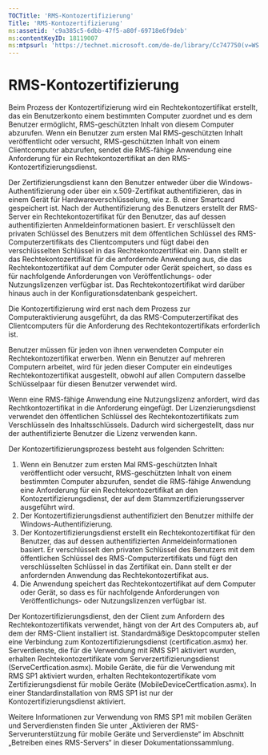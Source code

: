 ```yaml
---
TOCTitle: 'RMS-Kontozertifizierung'
Title: 'RMS-Kontozertifizierung'
ms:assetid: 'c9a385c5-6dbb-47f5-a80f-69718e6f9deb'
ms:contentKeyID: 18119007
ms:mtpsurl: 'https://technet.microsoft.com/de-de/library/Cc747750(v=WS.10)'
---
```


RMS-Kontozertifizierung
=======================

Beim Prozess der Kontozertifizierung wird ein Rechtekontozertifikat erstellt, das ein Benutzerkonto einem bestimmten Computer zuordnet und es dem Benutzer ermöglicht, RMS-geschützten Inhalt von diesem Computer abzurufen. Wenn ein Benutzer zum ersten Mal RMS-geschützten Inhalt veröffentlicht oder versucht, RMS-geschützten Inhalt von einem Clientcomputer abzurufen, sendet die RMS-fähige Anwendung eine Anforderung für ein Rechtekontozertifikat an den RMS-Kontozertifizierungsdienst.

Der Zertifizierungsdienst kann den Benutzer entweder über die Windows-Authentifizierung oder über ein x.509-Zertifikat authentifizieren, das in einem Gerät für Hardwareverschlüsselung, wie z. B. einer Smartcard gespeichert ist. Nach der Authentifizierung des Benutzers erstellt der RMS-Server ein Rechtekontozertifikat für den Benutzer, das auf dessen authentifizierten Anmeldeinformationen basiert. Er verschlüsselt den privaten Schlüssel des Benutzers mit dem öffentlichen Schlüssel des RMS-Computerzertifikats des Clientcomputers und fügt dabei den verschlüsselten Schlüssel in das Rechtekontozertifikat ein. Dann stellt er das Rechtekontozertifikat für die anfordernde Anwendung aus, die das Rechtekontozertifikat auf dem Computer oder Gerät speichert, so dass es für nachfolgende Anforderungen von Veröffentlichungs- oder Nutzungslizenzen verfügbar ist. Das Rechtekontozertifikat wird darüber hinaus auch in der Konfigurationsdatenbank gespeichert.

Die Kontozertifizierung wird erst nach dem Prozess zur Computeraktivierung ausgeführt, da das RMS-Computerzertifikat des Clientcomputers für die Anforderung des Rechtekontozertifikats erforderlich ist.

Benutzer müssen für jeden von ihnen verwendeten Computer ein Rechtekontozertifikat erwerben. Wenn ein Benutzer auf mehreren Computern arbeitet, wird für jeden dieser Computer ein eindeutiges Rechtekontozertifikat ausgestellt, obwohl auf allen Computern dasselbe Schlüsselpaar für diesen Benutzer verwendet wird.

Wenn eine RMS-fähige Anwendung eine Nutzungslizenz anfordert, wird das Rechtkontozertifikat in die Anforderung eingefügt. Der Lizenzierungsdienst verwendet den öffentlichen Schlüssel des Rechtekontozertifikats zum Verschlüsseln des Inhaltsschlüssels. Dadurch wird sichergestellt, dass nur der authentifizierte Benutzer die Lizenz verwenden kann.

Der Kontozertifizierungsprozess besteht aus folgenden Schritten:

1.  Wenn ein Benutzer zum ersten Mal RMS-geschützten Inhalt veröffentlicht oder versucht, RMS-geschützten Inhalt von einem bestimmten Computer abzurufen, sendet die RMS-fähige Anwendung eine Anforderung für ein Rechtekontozertifikat an den Kontozertifizierungsdienst, der auf dem Stammzertifizierungsserver ausgeführt wird.
2.  Der Kontozertifizierungsdienst authentifiziert den Benutzer mithilfe der Windows-Authentifizierung.
3.  Der Kontozertifizierungsdienst erstellt ein Rechtekontozertifikat für den Benutzer, das auf dessen authentifizierten Anmeldeinformationen basiert. Er verschlüsselt den privaten Schlüssel des Benutzers mit dem öffentlichen Schlüssel des RMS-Computerzertifikats und fügt den verschlüsselten Schlüssel in das Zertifikat ein. Dann stellt er der anfordernden Anwendung das Rechtekontozertifikat aus.
4.  Die Anwendung speichert das Rechtekontozertifikat auf dem Computer oder Gerät, so dass es für nachfolgende Anforderungen von Veröffentlichungs- oder Nutzungslizenzen verfügbar ist.

Der Kontozertifizierungsdienst, den der Client zum Anfordern des Rechtekontozertifikats verwendet, hängt von der Art des Computers ab, auf dem der RMS-Client installiert ist. Standardmäßige Desktopcomputer stellen eine Verbindung zum Kontozertifizierungsdienst (certification.asmx) her. Serverdienste, die für die Verwendung mit RMS SP1 aktiviert wurden, erhalten Rechtekontozertifikate vom Serverzertifizierungsdienst (ServeCertfication.asmx). Mobile Geräte, die für die Verwendung mit RMS SP1 aktiviert wurden, erhalten Rechtekontozertifikate vom Zertifizierungsdienst für mobile Geräte (MobileDeviceCertfication.asmx). In einer Standardinstallation von RMS SP1 ist nur der Kontozertifizierungsdienst aktiviert.

Weitere Informationen zur Verwendung von RMS SP1 mit mobilen Geräten und Serverdiensten finden Sie unter „Aktivieren der RMS-Serverunterstützung für mobile Geräte und Serverdienste“ im Abschnitt „Betreiben eines RMS-Servers“ in dieser Dokumentationssammlung.
